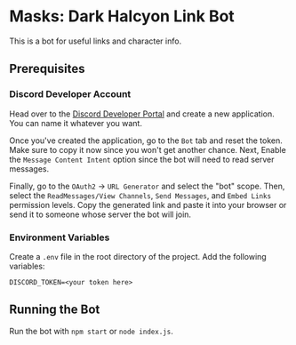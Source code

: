 # Masks: Dark Halcyon Link Bot

This is a bot for useful links and character info.

## Prerequisites

### Discord Developer Account

Head over to the [Discord Developer Portal](https://discord.com/developers/applications) and create a new application. You can name it whatever you want.

Once you've created the application, go to the `Bot` tab and reset the token. Make sure to copy it now since you won't get another chance. Next, Enable the `Message Content Intent` option since the bot will need to read server messages.

Finally, go to the `OAuth2` -> `URL Generator` and select the "bot" scope. Then, select the `ReadMessages/View Channels`, `Send Messages`, and `Embed Links` permission levels. Copy the generated link and paste it into your browser or send it to someone whose server the bot will join.

### Environment Variables

Create a `.env` file in the root directory of the project. Add the following variables:

```
DISCORD_TOKEN=<your token here>
```

## Running the Bot

Run the bot with `npm start` or `node index.js`.
